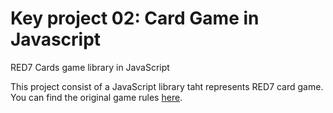 # Key project 02: Card Game in Javascript
RED7 Cards game library in JavaScript

This project consist of a JavaScript library taht represents RED7 card game. You can find the original game rules <a href="/res/Red7Rules.pdf">here</a>.

